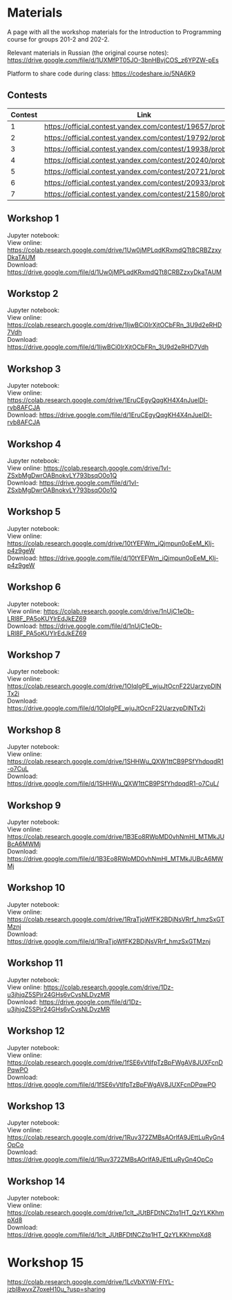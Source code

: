 # Materials
A page with all the workshop materials for the Introduction to Programming course for groups 201-2 and 202-2.

Relevant materials in Russian (the original course notes): https://drive.google.com/file/d/1UXMfPT05JO-3bnHBvjCOS_z6YPZW-pEs

Platform to share code during class: https://codeshare.io/5NA6K9

## Contests

| Contest | Link |
|---------|------|
| 1 | https://official.contest.yandex.com/contest/19657/problems/ |
| 2 | https://official.contest.yandex.com/contest/19792/problems/ |
| 3 | https://official.contest.yandex.com/contest/19938/problems/ |
| 4 | https://official.contest.yandex.com/contest/20240/problems/ |
| 5 | https://official.contest.yandex.com/contest/20721/problems/ |
| 6 | https://official.contest.yandex.com/contest/20933/problems/ |
| 7 | https://official.contest.yandex.com/contest/21580/problems/ |

## Workshop 1

Jupyter notebook:  
View online: https://colab.research.google.com/drive/1Uw0jMPLqdKRxmdQTt8CRBZzxyDkaTAUM  
Download: https://drive.google.com/file/d/1Uw0jMPLqdKRxmdQTt8CRBZzxyDkaTAUM

## Workstop 2

Jupyter notebook:  
View online: https://colab.research.google.com/drive/1IjwBCi0IrXjtOCbFRn_3U9d2eRHD7Vdh  
Download: https://drive.google.com/file/d/1IjwBCi0IrXjtOCbFRn_3U9d2eRHD7Vdh

## Workshop 3

Jupyter notebook:  
View online: https://colab.research.google.com/drive/1EruCEgyQqgKH4X4nJuelDl-rvb8AFCJA  
Download: https://drive.google.com/file/d/1EruCEgyQqgKH4X4nJuelDl-rvb8AFCJA

## Workshop 4

Jupyter notebook:  
View online: https://colab.research.google.com/drive/1vI-ZSxbMgDwrOABnokvLY793bsqO0o1Q  
Download: https://drive.google.com/file/d/1vI-ZSxbMgDwrOABnokvLY793bsqO0o1Q  

## Workshop 5

Jupyter notebook:  
View online: https://colab.research.google.com/drive/10tYEFWm_iQjmpun0oEeM_Klj-p4z9geW  
Download: https://drive.google.com/file/d/10tYEFWm_iQjmpun0oEeM_Klj-p4z9geW

## Workshop 6

Jupyter notebook:  
View online: https://colab.research.google.com/drive/1nUjC1eOb-LRl8F_PA5oKUYlrEdJkEZ69  
Download: https://drive.google.com/file/d/1nUjC1eOb-LRl8F_PA5oKUYlrEdJkEZ69

## Workshop 7

Jupyter notebook:  
View online: https://colab.research.google.com/drive/1OIqIgPE_wjuJtOcnF22UarzypDlNTx2i  
Download: https://drive.google.com/file/d/1OIqIgPE_wjuJtOcnF22UarzypDlNTx2i

## Workshop 8

Jupyter notebook:  
View online: https://colab.research.google.com/drive/1SHHWu_QXW1ttCB9PSfYhdpqdR1-o7CuL  
Download: https://drive.google.com/file/d/1SHHWu_QXW1ttCB9PSfYhdpqdR1-o7CuL/

## Workshop 9

Jupyter notebook:  
View online: https://colab.research.google.com/drive/1B3Eo8RWpMD0vhNmHI_MTMkJUBcA6MWMj  
Download: https://drive.google.com/file/d/1B3Eo8RWpMD0vhNmHI_MTMkJUBcA6MWMj

## Workshop 10

Jupyter notebook:  
View online: https://colab.research.google.com/drive/1RraTjoWfFK2BDjNsVRrf_hmzSxGTMznj  
Download: https://drive.google.com/file/d/1RraTjoWfFK2BDjNsVRrf_hmzSxGTMznj  

## Workshop 11

Jupyter notebook:  
View online: https://colab.research.google.com/drive/1Dz-u3jhjqZ5SPir24GHs6vCvsNLDvzMR  
Download: https://drive.google.com/file/d/1Dz-u3jhjqZ5SPir24GHs6vCvsNLDvzMR

## Workshop 12

Jupyter notebook:  
View online: https://colab.research.google.com/drive/1fSE6vVtIfpTzBpFWgAV8JUXFcnDPqwPO  
Download: https://drive.google.com/file/d/1fSE6vVtIfpTzBpFWgAV8JUXFcnDPqwPO

## Workshop 13

Jupyter notebook:  
View online: https://colab.research.google.com/drive/1Ruv372ZMBsAOrlfA9JEttLuRyGn4OpCo  
Download: https://drive.google.com/file/d/1Ruv372ZMBsAOrlfA9JEttLuRyGn4OpCo

## Workshop 14

Jupyter notebook:  
View online: https://colab.research.google.com/drive/1clt_JUtBFDtNCZtq1HT_QzYLKKhmpXd8  
Download: https://drive.google.com/file/d/1clt_JUtBFDtNCZtq1HT_QzYLKKhmpXd8  

# Workshop 15

https://colab.research.google.com/drive/1LcVbXYiW-FIYL-jzbl8wvxZ7oxeH10u_?usp=sharing
